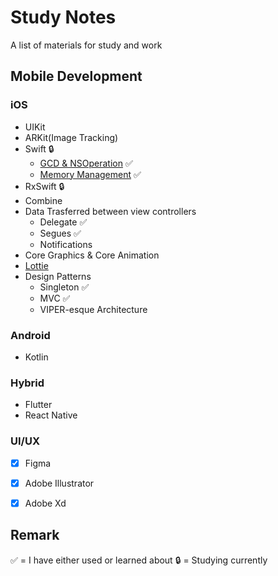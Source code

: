 # Study Notes
A list of materials for study and work

## Mobile Development

### iOS
- UIKit     
- ARKit(Image Tracking)  
- Swift  🔒
    - [GCD & NSOperation](Swifty&#32;Notes/GCD&#32;&&#32;NSOperation.md)  ✅
    - [Memory Management](Automatic&#32;Reference&#32;Counting&#32;(ARC).md)  ✅
- RxSwift 🔒
- Combine
- Data Trasferred between view controllers
    - Delegate  ✅
    - Segues  ✅
    - Notifications
- Core Graphics & Core Animation
- <a href="http://airbnb.io/lottie/#/README">Lottie</a>
- Design Patterns
   - Singleton   ✅
   - MVC   ✅
   - VIPER-esque Architecture

### Android
 - Kotlin
 
### Hybrid 
- Flutter
- React Native

### UI/UX
- [x] Figma 
- [x] Adobe Illustrator 
- [x] Adobe Xd


## Remark
✅ = I have either used or learned about
🔒 = Studying currently
